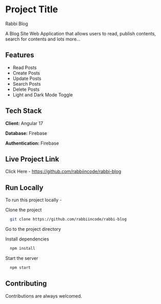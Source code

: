 # Project Title
Rabbi Blog

A Blog Site Web Application that allows users to read, publish contents, search for contents and lots more...


## Features

- Read Posts
- Create Posts
- Update Posts
- Search Posts
- Delete Posts
- Light and Dark Mode Toggle


## Tech Stack

**Client:** Angular 17

**Database:** Firebase

**Authentication:** Firebase

## Live Project Link

Click Here - https://github.com/rabbiincode/rabbi-blog
## Run Locally

To run this project locally -

Clone the project

```bash
  git clone https://github.com/rabbiincode/rabbi-blog
```

Go to the project directory

Install dependencies

```bash
  npm install
```

Start the server

```bash
  npm start
```


## Contributing

Contributions are always welcomed.
